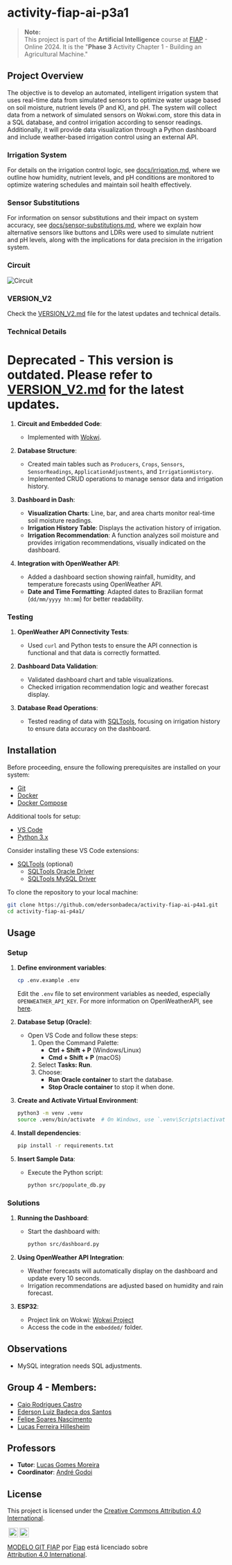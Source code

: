 # activity-fiap-ai-p3a1

> **Note:**  
> This project is part of the **Artificial Intelligence** course at [FIAP](https://github.com/fiap) - Online 2024. It is the "**Phase 3** Activity Chapter 1 - Building an Agricultural Machine."

## Project Overview

The objective is to develop an automated, intelligent irrigation system that uses real-time data from simulated sensors to optimize water usage based on soil moisture, nutrient levels (P and K), and pH. The system will collect data from a network of simulated sensors on Wokwi.com, store this data in a SQL database, and control irrigation according to sensor readings. Additionally, it will provide data visualization through a Python dashboard and include weather-based irrigation control using an external API.

### Irrigation System

For details on the irrigation control logic, see [docs/irrigation.md](docs/irrigation.md), where we outline how humidity, nutrient levels, and pH conditions are monitored to optimize watering schedules and maintain soil health effectively.

### Sensor Substitutions

For information on sensor substitutions and their impact on system accuracy, see [docs/sensor-substitutions.md](docs/sensor-substitutions.md), where we explain how alternative sensors like buttons and LDRs were used to simulate nutrient and pH levels, along with the implications for data precision in the irrigation system.

### Circuit

![Circuit](./assets/circuit_v2.png)

### VERSION_V2
Check the [VERSION_V2.md](docs/VERSION_V2.md) file for the latest updates and technical details.


### Technical Details
# Deprecated - This version is outdated. Please refer to [VERSION_V2.md](docs/VERSION_V2.md) for the latest updates.

1. **Circuit and Embedded Code**:
   - Implemented with [Wokwi](https://wokwi.com/).

2. **Database Structure**:
   - Created main tables such as `Producers`, `Crops`, `Sensors`, `SensorReadings`, `ApplicationAdjustments`, and `IrrigationHistory`.
   - Implemented CRUD operations to manage sensor data and irrigation history.

3. **Dashboard in Dash**:
   - **Visualization Charts**: Line, bar, and area charts monitor real-time soil moisture readings.
   - **Irrigation History Table**: Displays the activation history of irrigation.
   - **Irrigation Recommendation**: A function analyzes soil moisture and provides irrigation recommendations, visually indicated on the dashboard.

4. **Integration with OpenWeather API**:
   - Added a dashboard section showing rainfall, humidity, and temperature forecasts using OpenWeather API.
   - **Date and Time Formatting**: Adapted dates to Brazilian format (`dd/mm/yyyy hh:mm`) for better readability.

### Testing

1. **OpenWeather API Connectivity Tests**:
   - Used `curl` and Python tests to ensure the API connection is functional and that data is correctly formatted.

2. **Dashboard Data Validation**:
   - Validated dashboard chart and table visualizations.
   - Checked irrigation recommendation logic and weather forecast display.

3. **Database Read Operations**:
   - Tested reading of data with [SQLTools](https://marketplace.visualstudio.com/items?itemName=mtxr.sqltools), focusing on irrigation history to ensure data accuracy on the dashboard.

## Installation

Before proceeding, ensure the following prerequisites are installed on your system:

- [Git](https://git-scm.com/downloads)
- [Docker](https://docs.docker.com/)
- [Docker Compose](https://docs.docker.com/compose)

Additional tools for setup:

- [VS Code](https://code.visualstudio.com/download)
- [Python 3.x](https://www.python.org/)

Consider installing these VS Code extensions:

- [SQLTools](https://marketplace.visualstudio.com/items?itemName=mtxr.sqltools) (optional)
  - [SQLTools Oracle Driver](https://marketplace.visualstudio.com/items?itemName=Oracle.oracledevtools)
  - [SQLTools MySQL Driver](https://marketplace.visualstudio.com/items?itemName=mtxr.sqltools-driver-mysql)

To clone the repository to your local machine:

```sh
git clone https://github.com/edersonbadeca/activity-fiap-ai-p4a1.git
cd activity-fiap-ai-p4a1/
```

## Usage

### Setup

1. **Define environment variables**:
   ```sh
   cp .env.example .env
   ```
   Edit the `.env` file to set environment variables as needed, especially `OPENWEATHER_API_KEY`. For more information on OpenWeatherAPI, see [here](https://openweathermap.org/api).

2. **Database Setup (Oracle)**:
   - Open VS Code and follow these steps:
     1. Open the Command Palette:
        - **Ctrl + Shift + P** (Windows/Linux)
        - **Cmd + Shift + P** (macOS)
     2. Select **Tasks: Run**.
     3. Choose:
        - **Run Oracle container** to start the database.
        - **Stop Oracle container** to stop it when done.

3. **Create and Activate Virtual Environment**:
   ```sh
   python3 -m venv .venv
   source .venv/bin/activate  # On Windows, use `.venv\Scripts\activate`
   ```

4. **Install dependencies**:
   ```bash
   pip install -r requirements.txt
   ```

5. **Insert Sample Data**:
   - Execute the Python script:
      ```bash
      python src/populate_db.py
      ```

### Solutions

1. **Running the Dashboard**:
   - Start the dashboard with:
     ```bash
     python src/dashboard.py
     ```

2. **Using OpenWeather API Integration**:
   - Weather forecasts will automatically display on the dashboard and update every 10 seconds.
   - Irrigation recommendations are adjusted based on humidity and rain forecast.

3. **ESP32**:
   - Project link on Wokwi: [Wokwi Project](https://wokwi.com/projects/416219390508313601)
   - Access the code in the `embedded/` folder.

## Observations

- MySQL integration needs SQL adjustments.

## Group 4 - Members:

- [Caio Rodrigues Castro](https://www.linkedin.com/in/caiorcastro/) 
- [Ederson Luiz Badeca dos Santos](https://www.linkedin.com/in/ederson-badeca/)
- [Felipe Soares Nascimento](https://www.linkedin.com/in/digitalmanagerfelipesoares/)
- [Lucas Ferreira Hillesheim](https://www.linkedin.com/in/lfhillesheim/)

## Professors

- **Tutor**: [Lucas Gomes Moreira](https://www.linkedin.com/in/lucas-gomes-moreira-15a8452a/)
- **Coordinator**: [André Godoi](https://www.linkedin.com/in/profandregodoi/)

## License

This project is licensed under the [Creative Commons Attribution 4.0 International](http://creativecommons.org/licenses/by/4.0/?ref=chooser-v1).

<img style="height:22px!important;margin-left:3px;vertical-align:text-bottom;" src="https://mirrors.creativecommons.org/presskit/icons/cc.svg?ref=chooser-v1"><img style="height:22px!important;margin-left:3px;vertical-align:text-bottom;" src="https://mirrors.creativecommons.org/presskit/icons/by.svg?ref=chooser-v1"><p xmlns:cc="http://creativecommons.org/ns#" xmlns:dct="http://purl.org/dc/terms/"><a property="dct:title" rel="cc:attributionURL" href="https://github.com/agodoi/template">MODELO GIT FIAP</a> por <a rel="cc:attributionURL dct:creator" property="cc:attributionName" href="https://fiap.com.br">Fiap</a> está licenciado sobre <a href="http://creativecommons.org/licenses/by/4.0/?ref=chooser-v1" target="_blank" rel="license noopener noreferrer" style="display:inline-block;">Attribution 4.0 International</a>.</p>
